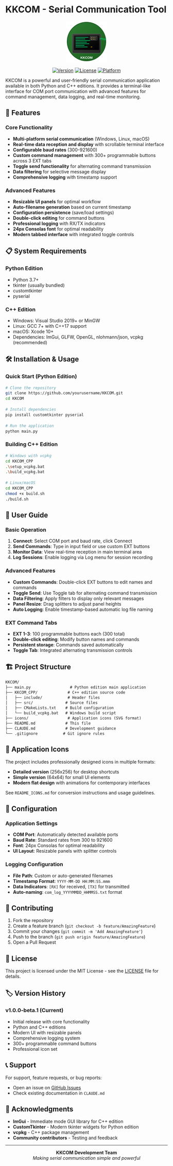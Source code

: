 # KKCOM - Serial Communication Tool

<div align="center">
  <img src="icon_design.svg" width="128" height="128" alt="KKCOM Logo">
  
  [![Version](https://img.shields.io/badge/version-1.0.0-blue.svg)](https://github.com/yourusername/KKCOM/releases)
  [![License](https://img.shields.io/badge/license-MIT-green.svg)](LICENSE)
  [![Platform](https://img.shields.io/badge/platform-Windows%20%7C%20Linux%20%7C%20macOS-lightgrey.svg)](README.md)
</div>

KKCOM is a powerful and user-friendly serial communication application available in both Python and C++ editions. It provides a terminal-like interface for COM port communication with advanced features for command management, data logging, and real-time monitoring.

## 🚀 Features

### Core Functionality
- **Multi-platform serial communication** (Windows, Linux, macOS)
- **Real-time data reception and display** with scrollable terminal interface
- **Configurable baud rates** (300-921600)
- **Custom command management** with 300+ programmable buttons across 3 EXT tabs
- **Toggle send functionality** for alternating command transmission
- **Data filtering** for selective message display
- **Comprehensive logging** with timestamp support

### Advanced Features
- **Resizable UI panels** for optimal workflow
- **Auto-filename generation** based on current timestamp
- **Configuration persistence** (save/load settings)
- **Double-click editing** for command buttons
- **Professional logging** with RX/TX indicators
- **24px Consolas font** for optimal readability
- **Modern tabbed interface** with integrated toggle controls

## 📋 System Requirements

### Python Edition
- Python 3.7+
- tkinter (usually bundled)
- customtkinter
- pyserial

### C++ Edition
- Windows: Visual Studio 2019+ or MinGW
- Linux: GCC 7+ with C++17 support
- macOS: Xcode 10+
- Dependencies: ImGui, GLFW, OpenGL, nlohmann/json, vcpkg (recommended)

## 🛠️ Installation & Usage

### Quick Start (Python Edition)
```bash
# Clone the repository
git clone https://github.com/yourusername/KKCOM.git
cd KKCOM

# Install dependencies
pip install customtkinter pyserial

# Run the application
python main.py
```

### Building C++ Edition
```bash
# Windows with vcpkg
cd KKCOM_CPP
.\setup_vcpkg.bat
.\build_vcpkg.bat

# Linux/macOS
cd KKCOM_CPP
chmod +x build.sh
./build.sh
```

## 📖 User Guide

### Basic Operation
1. **Connect**: Select COM port and baud rate, click Connect
2. **Send Commands**: Type in input field or use custom EXT buttons
3. **Monitor Data**: View real-time reception in main terminal area
4. **Log Sessions**: Enable logging via Log menu for session recording

### Advanced Features
- **Custom Commands**: Double-click EXT buttons to edit names and commands
- **Toggle Send**: Use Toggle tab for alternating command transmission
- **Data Filtering**: Apply filters to display only relevant messages
- **Panel Resize**: Drag splitters to adjust panel heights
- **Auto Logging**: Enable timestamp-based automatic log file naming

### EXT Command Tabs
- **EXT 1-3**: 100 programmable buttons each (300 total)
- **Double-click editing**: Modify button names and commands
- **Persistent storage**: Commands saved automatically
- **Toggle Tab**: Integrated alternating transmission controls

## 🏗️ Project Structure

```
KKCOM/
├── main.py                 # Python edition main application
├── KKCOM_CPP/             # C++ edition source code
│   ├── include/           # Header files
│   ├── src/              # Source files
│   ├── CMakeLists.txt    # Build configuration
│   └── build_vcpkg.bat   # Windows build script
├── icons/                 # Application icons (SVG format)
├── README.md             # This file
├── CLAUDE.md             # Development guidance
└── .gitignore           # Git ignore rules
```

## 🎨 Application Icons

The project includes professionally designed icons in multiple formats:
- **Detailed version** (256x256) for desktop shortcuts
- **Simple version** (64x64) for small UI elements  
- **Modern flat design** with animations for contemporary interfaces

See `README_ICONS.md` for conversion instructions and usage guidelines.

## 🔧 Configuration

### Application Settings
- **COM Port**: Automatically detected available ports
- **Baud Rate**: Standard rates from 300 to 921600
- **Font**: 24px Consolas for optimal readability
- **UI Layout**: Resizable panels with splitter controls

### Logging Configuration
- **File Path**: Custom or auto-generated filenames
- **Timestamp Format**: `YYYY-MM-DD HH:MM:SS.mmm`
- **Data Indicators**: `[RX]` for received, `[TX]` for transmitted
- **Auto-naming**: `com_log_YYYYMMDD_HHMMSS.txt` format

## 🤝 Contributing

1. Fork the repository
2. Create a feature branch (`git checkout -b feature/AmazingFeature`)
3. Commit your changes (`git commit -m 'Add AmazingFeature'`)
4. Push to the branch (`git push origin feature/AmazingFeature`)
5. Open a Pull Request

## 📝 License

This project is licensed under the MIT License - see the [LICENSE](LICENSE) file for details.

## 🏷️ Version History

### v1.0.0-beta.1 (Current)
- Initial release with core functionality
- Python and C++ editions
- Modern UI with resizable panels
- Comprehensive logging system
- 300+ programmable command buttons
- Professional icon set

## 📞 Support

For support, feature requests, or bug reports:
- Open an issue on [GitHub Issues](https://github.com/yourusername/KKCOM/issues)
- Check existing documentation in `CLAUDE.md`

## 🙏 Acknowledgments

- **ImGui** - Immediate mode GUI library for C++ edition
- **CustomTkinter** - Modern tkinter widgets for Python edition
- **vcpkg** - C++ package management
- **Community contributors** - Testing and feedback

---

<div align="center">
  <strong>KKCOM Development Team</strong><br>
  <em>Making serial communication simple and powerful</em>
</div>